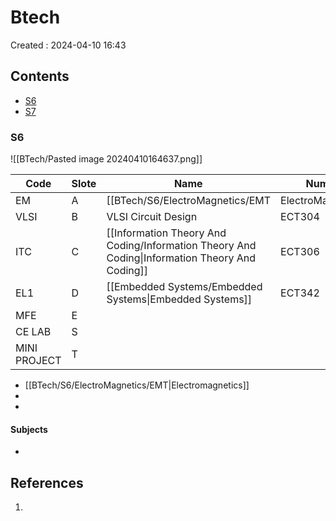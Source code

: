# Btech
Created : 2024-04-10 16:43


## Contents
- [S6](#s6)
- [S7](#s7)



### S6
![[BTech/Pasted image 20240410164637.png]]

| Code         | Slote | Name                                                                                           | Number |     |
| ------------ | ----- | ---------------------------------------------------------------------------------------------- | ------ | --- |
| EM           | A     | [[BTech/S6/ElectroMagnetics/EMT|ElectroMagnetics]]                                               | ECT302 |     |
| VLSI         | B     | VLSI Circuit Design                                                                            | ECT304 |     |
| ITC          | C     | [[Information Theory And Coding/Information Theory And Coding\|Information Theory And Coding]] | ECT306 |     |
| EL1          | D     | [[Embedded Systems/Embedded Systems\|Embedded Systems]]                                        | ECT342 |     |
| MFE          | E     |                                                                                                |        |     |
| CE LAB       | S     |                                                                                                |        |     |
| MINI PROJECT | T     |                                                                                                |        |     |


- [[BTech/S6/ElectroMagnetics/EMT|Electromagnetics]]
- 
- 
#### Subjects
- 
## References
1. 
